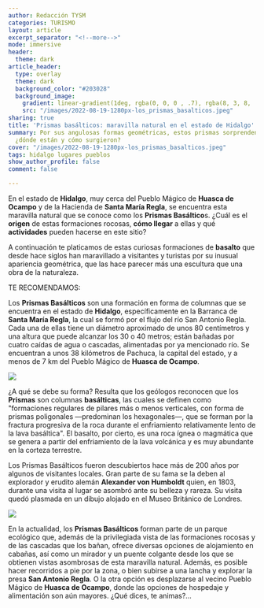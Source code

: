 ```yaml
---
author: Redacción TYSM
categories: TURISMO
layout: article
excerpt_separator: "<!--more-->"
mode: immersive
header:
  theme: dark
article_header:
  type: overlay
  theme: dark
  background_color: "#203028"
  background_image:
    gradient: linear-gradient(1deg, rgba(0, 0, 0 , .7), rgba(8, 3, 8, .9))
    src: "/images/2022-08-19-1280px-los_prismas_basalticos.jpeg"
sharing: true
title: 'Prismas basálticos: maravilla natural en el estado de Hidalgo'
summary: Por sus angulosas formas geométricas, estos prismas sorprenden a los turistas;
  ¿dónde están y cómo surgieron?
cover: "/images/2022-08-19-1280px-los_prismas_basalticos.jpeg"
tags: hidalgo lugares pueblos
show_author_profile: false
comment: false

---
```

En el estado de **Hidalgo**, muy cerca del Pueblo Mágico de **Huasca de Ocampo** y de la Hacienda de **Santa María Regla**, se encuentra esta maravilla natural que se conoce como los **Prismas Basáltico**s. ¿Cuál es el **origen** de estas formaciones rocosas, **cómo llegar** a ellas y qué **actividades** pueden hacerse en este sitio?

A continuación te platicamos de estas curiosas formaciones de **basalto** que desde hace siglos han maravillado a visitantes y turistas por su inusual apariencia geométrica, que las hace parecer más una escultura que una obra de la naturaleza.

TE RECOMENDAMOS:

Los **Prismas Basálticos** son una formación en forma de columnas que se encuentra en el estado de **Hidalgo**, específicamente en la Barranca de **Santa María Regla**, la cual se formó por el flujo del río San Antonio Regla. Cada una de ellas tiene un diámetro aproximado de unos 80 centímetros y una altura que puede alcanzar los 30 o 40 metros; están bañadas por cuatro caídas de agua o cascadas, alimentadas por ya mencionado río. Se encuentran a unos 38 kilómetros de Pachuca, la capital del estado, y a menos de 7 km del Pueblo Mágico de **Huasca de Ocampo**.

![](https://upload.wikimedia.org/wikipedia/commons/thumb/9/93/Prismas_Bas%C3%A1lticos%2C_Huasca_de_Ocampo%2C_Hidalgo%2C_M%C3%A9xico%2C_2013-10-10%2C_DD_25.JPG/707px-Prismas_Bas%C3%A1lticos%2C_Huasca_de_Ocampo%2C_Hidalgo%2C_M%C3%A9xico%2C_2013-10-10%2C_DD_25.JPG)

¿A qué se debe su forma? Resulta que los geólogos reconocen que los **Prismas** son columnas **basálticas**, las cuales se definen como "formaciones regulares de pilares más o menos verticales, con forma de prismas poligonales —predominan los hexagonales—, que se forman por la fractura progresiva de la roca durante el enfriamiento relativamente lento de la lava basáltica". El basalto, por cierto, es una roca ígnea o magmática que se genera a partir del enfriamiento de la lava volcánica y es muy abundante en la corteza terrestre.

Los Prismas Basálticos fueron descubiertos hace más de 200 años por algunos de visitantes locales. Gran parte de su fama se la deben al explorador y erudito alemán **Alexander von Humboldt** quien, en 1803, durante una visita al lugar se asombró ante su belleza y rareza. Su visita quedó plasmada en un dibujo alojado en el Museo Británico de Londres.

![](https://upload.wikimedia.org/wikipedia/commons/4/43/Vues_des_Cordill%C3%A8res%2C_et_monumens_des_peuples_indig%C3%A8nes_de_l%27Am%C3%A9rique_%281813%29_%2814781309784%29.jpg)

En la actualidad, los **Prismas Basálticos** forman parte de un parque ecológico que, además de la privilegiada vista de las formaciones rocosas y de las cascadas que los bañan, ofrece diversas opciones de alojamiento en cabañas, así como un mirador y un puente colgante desde los que se obtienen vistas asombrosas de esta maravilla natural. Además, es posible hacer recorridos a pie por la zona, o bien subirse a una lancha y explorar la presa **San Antonio Regla**. O la otra opción es desplazarse al vecino Pueblo Mágico de **Huasca de Ocampo**, donde las opciones de hospedaje y alimentación son aún mayores. ¿Qué dices, te animas?…